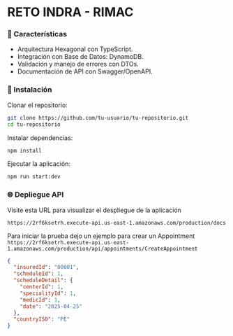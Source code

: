 # RETO INDRA - RIMAC

### 🚀 Características

- Arquitectura Hexagonal con TypeScript.
- Integración con Base de Datos: DynamoDB.
- Validación y manejo de errores con DTOs.
- Documentación de API con Swagger/OpenAPI.

### 🚀 Instalación

Clonar el repositorio:

```bash
git clone https://github.com/tu-usuario/tu-repositorio.git
cd tu-repositorio
```

Instalar dependencias:

```bash
npm install
```


Ejecutar la aplicación:

```bash
npm run start:dev
```

### 🌐 Depliegue API

Visite esta URL para visualizar el despliegue de la aplicación

```
https://2rf6ksetrh.execute-api.us-east-1.amazonaws.com/production/docs
```

Para iniciar la prueba dejo un ejemplo para crear un Appointment `https://2rf6ksetrh.execute-api.us-east-1.amazonaws.com/production/api/appointments/CreateAppointment`

```json
{
  "insuredId": "00001",
  "scheduleId": 1,
  "scheduleDetail": {
    "centerId": 1,
    "specialityId": 1,
    "medicId": 1,
    "date": "2025-04-25"
  },
  "countryISO": "PE"
}
```

